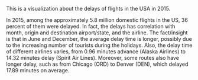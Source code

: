 This is a visualization about the delays of flights in the USA in 2015.

In 2015, among the approximately 5.8 million domestic flights in the US, 36 percent of them were delayed. In fact, the delays has correlation with month, origin and destination airport/state, and the airline. The fact/insight is that in June and December, the average delay time is longer, possibly due to the increasing number of tourists during the holidays. Also, the delay time of different airlines varies, from 0.96 minutes advance (Alaska Airlines) to 14.32 minutes delay (Spirit Air Lines). Moreover, some routes also have longer delay, such as from Chicago (ORD) to Denver (DEN), which delayed 17.89 minutes on average.
